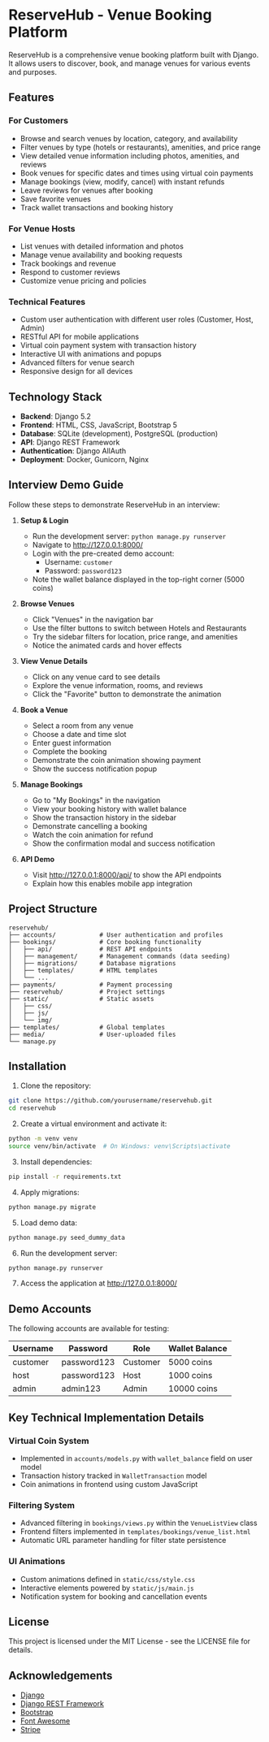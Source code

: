 # ReserveHub - Venue Booking Platform

ReserveHub is a comprehensive venue booking platform built with Django. It allows users to discover, book, and manage venues for various events and purposes.

## Features

### For Customers
- Browse and search venues by location, category, and availability
- Filter venues by type (hotels or restaurants), amenities, and price range
- View detailed venue information including photos, amenities, and reviews
- Book venues for specific dates and times using virtual coin payments
- Manage bookings (view, modify, cancel) with instant refunds
- Leave reviews for venues after booking
- Save favorite venues
- Track wallet transactions and booking history

### For Venue Hosts
- List venues with detailed information and photos
- Manage venue availability and booking requests
- Track bookings and revenue
- Respond to customer reviews
- Customize venue pricing and policies

### Technical Features
- Custom user authentication with different user roles (Customer, Host, Admin)
- RESTful API for mobile applications
- Virtual coin payment system with transaction history
- Interactive UI with animations and popups
- Advanced filters for venue search
- Responsive design for all devices

## Technology Stack

- **Backend**: Django 5.2
- **Frontend**: HTML, CSS, JavaScript, Bootstrap 5
- **Database**: SQLite (development), PostgreSQL (production)
- **API**: Django REST Framework
- **Authentication**: Django AllAuth
- **Deployment**: Docker, Gunicorn, Nginx

## Interview Demo Guide

Follow these steps to demonstrate ReserveHub in an interview:

1. **Setup & Login**
   - Run the development server: `python manage.py runserver`
   - Navigate to http://127.0.0.1:8000/
   - Login with the pre-created demo account:
     - Username: `customer`
     - Password: `password123`
   - Note the wallet balance displayed in the top-right corner (5000 coins)

2. **Browse Venues**
   - Click "Venues" in the navigation bar
   - Use the filter buttons to switch between Hotels and Restaurants
   - Try the sidebar filters for location, price range, and amenities
   - Notice the animated cards and hover effects

3. **View Venue Details**
   - Click on any venue card to see details
   - Explore the venue information, rooms, and reviews
   - Click the "Favorite" button to demonstrate the animation

4. **Book a Venue**
   - Select a room from any venue
   - Choose a date and time slot
   - Enter guest information
   - Complete the booking
   - Demonstrate the coin animation showing payment
   - Show the success notification popup

5. **Manage Bookings**
   - Go to "My Bookings" in the navigation
   - View your booking history with wallet balance
   - Show the transaction history in the sidebar
   - Demonstrate cancelling a booking
   - Watch the coin animation for refund
   - Show the confirmation modal and success notification

6. **API Demo**
   - Visit http://127.0.0.1:8000/api/ to show the API endpoints
   - Explain how this enables mobile app integration

## Project Structure

```
reservehub/
├── accounts/            # User authentication and profiles
├── bookings/            # Core booking functionality
│   ├── api/             # REST API endpoints
│   ├── management/      # Management commands (data seeding)
│   ├── migrations/      # Database migrations
│   ├── templates/       # HTML templates
│   └── ...
├── payments/            # Payment processing
├── reservehub/          # Project settings
├── static/              # Static assets
│   ├── css/
│   ├── js/
│   └── img/
├── templates/           # Global templates
├── media/               # User-uploaded files
└── manage.py
```

## Installation

1. Clone the repository:
```bash
git clone https://github.com/yourusername/reservehub.git
cd reservehub
```

2. Create a virtual environment and activate it:
```bash
python -m venv venv
source venv/bin/activate  # On Windows: venv\Scripts\activate
```

3. Install dependencies:
```bash
pip install -r requirements.txt
```

4. Apply migrations:
```bash
python manage.py migrate
```

5. Load demo data:
```bash
python manage.py seed_dummy_data
```

6. Run the development server:
```bash
python manage.py runserver
```

7. Access the application at http://127.0.0.1:8000/

## Demo Accounts

The following accounts are available for testing:

| Username | Password    | Role     | Wallet Balance |
|----------|-------------|----------|---------------|
| customer | password123 | Customer | 5000 coins    |
| host     | password123 | Host     | 1000 coins    |
| admin    | admin123    | Admin    | 10000 coins   |

## Key Technical Implementation Details

### Virtual Coin System
- Implemented in `accounts/models.py` with `wallet_balance` field on user model
- Transaction history tracked in `WalletTransaction` model
- Coin animations in frontend using custom JavaScript

### Filtering System
- Advanced filtering in `bookings/views.py` within the `VenueListView` class
- Frontend filters implemented in `templates/bookings/venue_list.html`
- Automatic URL parameter handling for filter state persistence

### UI Animations
- Custom animations defined in `static/css/style.css`
- Interactive elements powered by `static/js/main.js`
- Notification system for booking and cancellation events

## License

This project is licensed under the MIT License - see the LICENSE file for details.

## Acknowledgements

- [Django](https://www.djangoproject.com/)
- [Django REST Framework](https://www.django-rest-framework.org/)
- [Bootstrap](https://getbootstrap.com/)
- [Font Awesome](https://fontawesome.com/)
- [Stripe](https://stripe.com/) 